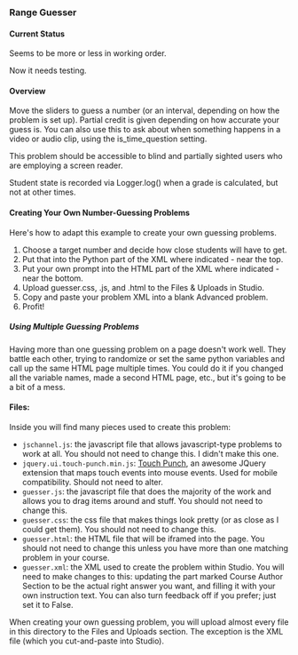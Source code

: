 ### Range Guesser ###

#### Current Status ####

Seems to be more or less in working order.

Now it needs testing.

#### Overview ####
Move the sliders to guess a number (or an interval, depending on how the problem is set up). Partial credit is given depending on how accurate your guess is. You can also use this to ask about when something happens in a video or audio clip, using the is\_time_question setting.

This problem should be accessible to blind and partially sighted users who are employing a screen reader.

Student state is recorded via Logger.log() when a grade is calculated, but not at other times.

#### Creating Your Own Number-Guessing Problems ####

Here's how to adapt this example to create your own guessing problems.

1. Choose a target number and decide how close students will have to get.
2. Put that into the Python part of the XML where indicated - near the top.
3. Put your own prompt into the HTML part of the XML where indicated - near the bottom.
4. Upload guesser.css, .js, and .html to the Files & Uploads in Studio.
5. Copy and paste your problem XML into a blank Advanced problem.
6. Profit!

##### Using Multiple Guessing Problems #####

Having more than one guessing problem on a page doesn't work well. They battle each other, trying to randomize or set the same python variables and call up the same HTML page multiple times. You could do it if you changed all the variable names, made a second HTML page, etc., but it's going to be a bit of a mess.

#### Files: ####

Inside you will find many pieces used to create this problem:

- `jschannel.js`: the javascript file that allows javascript-type problems to work at all. You should not need to change this. I didn't make this one.
- `jquery.ui.touch-punch.min.js`: [Touch Punch](https://github.com/furf/jquery-ui-touch-punch), an awesome JQuery extension that maps touch events into mouse events. Used for mobile compatibility. Should not need to alter.
- `guesser.js`: the javascript file that does the majority of the work and allows you to drag items around and stuff. You should not need to change this.
- `guesser.css`: the css file that makes things look pretty (or as close as I could get them). You should not need to change this.
- `guesser.html`: the HTML file that will be iframed into the page. You should not need to change this unless you have more than one matching problem in your course.
- `guesser.xml`: the XML used to create the problem within Studio. You will need to make changes to this: updating the part marked Course Author Section to be the actual right answer you want, and filling it with your own instruction text. You can also turn feedback off if you prefer; just set it to False.

When creating your own guessing problem, you will upload almost every file in this directory to the Files and Uploads section. The exception is the XML file (which you cut-and-paste into Studio).
